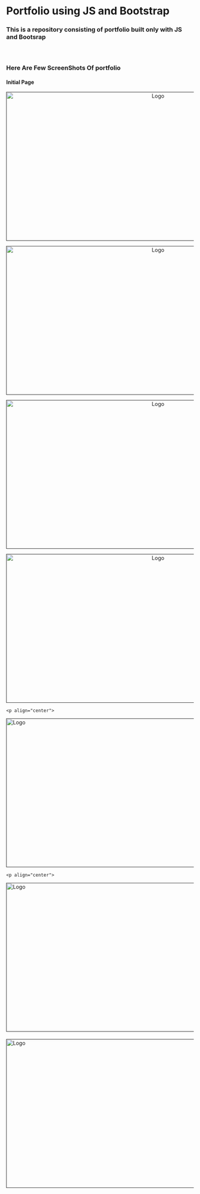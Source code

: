 # Portfolio using JS and Bootstrap
<!-- PROJECT LOGO -->
<h3>This is a repository consisting of portfolio built only with JS and Bootsrap</h3>
  <h3 align="center"></h3>
<br />
<p align="center">


<h3>Here Are Few ScreenShots Of portfolio</h3>
<h4>Initial Page</h4>
<p align="center">
  <a href="">
    <img src="https://github.com/Novia-ND/Portfolio-Using-Js-and-Bootstap/blob/master/screenshots/Screenshot%20from%202020-08-14%2019-54-51.png?raw=true" alt="Logo" width="800" height="400">
    </a></p>


<p align="center">
  <a href="">
    <img src="https://github.com/Novia-ND/Portfolio-Using-Js-and-Bootstap/blob/master/screenshots/Screenshot%20from%202020-08-14%2019-55-11.png?raw=true" alt="Logo" width="800" height="400">
    </a></p>

<p align="center">
  <a href="">
    <img src="https://github.com/Novia-ND/Portfolio-Using-Js-and-Bootstap/blob/master/screenshots/Screenshot%20from%202020-08-14%2019-55-17.png?raw=true" alt="Logo" width="800" height="400">
    </a></p>

<p align="center">
  <a href="">
    <img src="https://github.com/Novia-ND/Portfolio-Using-Js-and-Bootstap/blob/master/screenshots/Screenshot%20from%202020-08-14%2019-55-20.png?raw=true" alt="Logo" width="800" height="400">
    </a></p>
   
    <p align="center">
  <a href="">
    <img src="https://github.com/Novia-ND/Portfolio-Using-Js-and-Bootstap/blob/master/screenshots/Screenshot%20from%202020-08-14%2019-55-23.png?raw=true" alt="Logo" width="800" height="400">
    </a></p>
  
    <p align="center">
  <a href="">
    <img src="https://github.com/Novia-ND/Portfolio-Using-Js-and-Bootstap/blob/master/screenshots/Screenshot%20from%202020-08-14%2019-55-28.png?raw=true" alt="Logo" width="800" height="400">
    </a></p>
    <h4></h4>
    <a href="">
    <img src="https://github.com/Novia-ND/Portfolio-Using-Js-and-Bootstap/blob/master/screenshots/Screenshot%20from%202020-08-14%2019-55-32.png?raw=true" alt="Logo" width="800" height="400">
    </a></p>
    <h4></h4>
    <a href="">


